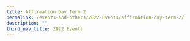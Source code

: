 ```yaml
---
title: Affirmation Day Term 2
permalink: /events-and-others/2022-Events/affirmation-day-term-2/
description: ""
third_nav_title: 2022 Events
---
```


